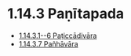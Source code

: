 # 1.14.3 Paṇītapada

* [1.14.3.1--6 Paṭiccādivāra](1.14.3/1.14.3.1--6.md)
* [1.14.3.7 Pañhāvāra](1.14.3/1.14.3.7.md)
